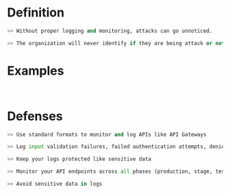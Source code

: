 
# Definition
```python
>> Without proper logging and monitoring, attacks can go unnoticed.

>> The organization will never identify if they are being attack or not.
```



# Examples
```python



```



# Defenses
```python
>> Use standard formats to monitor and log APIs like API Gateways

>> Log input validation failures, failed authentication attempts, denied access, etc...

>> Keep your logs protected like sensitive data

>> Monitor your API endpoints across all phases (production, stage, test, dev). React to security issues identified within your API.

>> Avoid sensitive data in logs
```



















